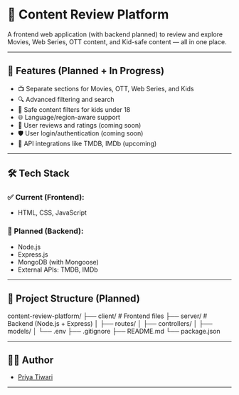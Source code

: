 # 🎥 Content Review Platform

A frontend web application (with backend planned) to review and explore Movies, Web Series, OTT content, and Kid-safe content — all in one place.

---

## 🚀 Features (Planned + In Progress)

- 📺 Separate sections for Movies, OTT, Web Series, and Kids
- 🔍 Advanced filtering and search
- 🧒 Safe content filters for kids under 18
- 🌐 Language/region-aware support
- 💬 User reviews and ratings (coming soon)
- 🛡️ User login/authentication (coming soon)
- 📡 API integrations like TMDB, IMDb (upcoming)

---

## 🛠️ Tech Stack

### ✅ Current (Frontend):
- HTML, CSS, JavaScript

### 🧩 Planned (Backend):
- Node.js
- Express.js
- MongoDB (with Mongoose)
- External APIs: TMDB, IMDb

---

## 📁 Project Structure (Planned)

content-review-platform/
├── client/ # Frontend files
├── server/ # Backend (Node.js + Express)
│ ├── routes/
│ ├── controllers/
│ ├── models/
│ └── .env
├── .gitignore
├── README.md
└── package.json



---

## 🧑‍💻 Author

- [Priya Tiwari](https://github.com/2110priyatiwari)

---

<!-- ## 📜 License

This project is licensed under the MIT License. -->

